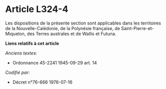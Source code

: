 # Article L324-4

Les dispositions de la présente section sont applicables dans les territoires de la Nouvelle-Calédonie, de la Polynésie
française, de Saint-Pierre-et-Miquelon, des Terres australes et de Wallis et Futuna.

**Liens relatifs à cet article**

_Anciens textes_:

  - Ordonnance 45-2241 1945-09-29 art. 14

_Codifié par_:

  - Décret n°76-666 1976-07-16
